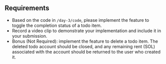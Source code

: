 ## Requirements
- Based on the code in `/day-3/code`, please implement the feature to toggle the completion status of a todo item.
- Record a video clip to demonstrate your implementation and include it in your submission.
- Bonus (Not Required): implement the feature to delete a todo item. The deleted todo account should be closed, and any remaining rent (SOL) associated with the account should be returned to the user who created it.

